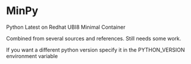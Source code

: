 # MinPy
Python Latest on Redhat UBI8 Minimal Container

Combined from several sources and references. Still needs some work. 

If you want a different python version specify it in the PYTHON_VERSION environment variable
